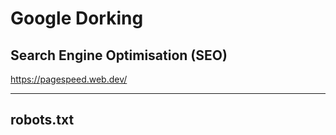 # Google Dorking

## Search Engine Optimisation (SEO)

https://pagespeed.web.dev/

---


## robots.txt

